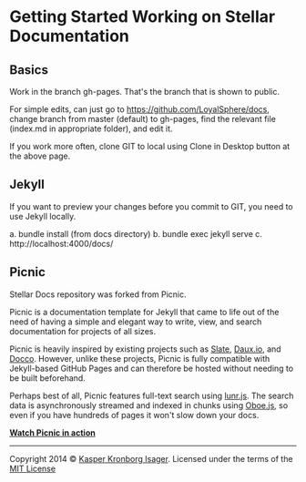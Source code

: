 # Getting Started Working on Stellar Documentation
## Basics
Work in the branch gh-pages. That's the branch that is shown to public.

For simple edits, can just go to https://github.com/LoyalSphere/docs, change branch from master (default) to gh-pages, find the relevant file (index.md in appropriate folder), and edit it.

If you work more often, clone GIT to local using Clone in Desktop button at the above page.

## Jekyll
If you want to preview your changes before you commit to GIT, you need to use Jekyll locally.

a. bundle install (from docs directory)
b. bundle exec jekyll serve
c. http://localhost:4000/docs/


## Picnic
Stellar Docs repository was forked from Picnic.

Picnic is a documentation template for Jekyll that came to life out of the need of having a simple and elegant way to write, view, and search documentation for projects of all sizes.

Picnic is heavily inspired by existing projects such as [Slate](https://github.com/tripit/slate), [Daux.io](https://github.com/justinwalsh/daux.io), and [Docco](https://github.com/jashkenas/docco). However, unlike these projects, Picnic is fully compatible with Jekyll-based GitHub Pages and can therefore be hosted without needing to be built beforehand.

Perhaps best of all, Picnic features full-text search using [lunr.js](http://lunrjs.com/). The search data is asynchronously streamed and indexed in chunks using [Oboe.js](http://oboejs.com/), so even if you have hundreds of pages it won't slow down your docs.

[__Watch Picnic in action__](http://kasperisager.github.io/picnic)

---
Copyright 2014 © [Kasper Kronborg Isager](http://kasperisager.github.io). Licensed under the terms of the [MIT License](LICENSE.md)
